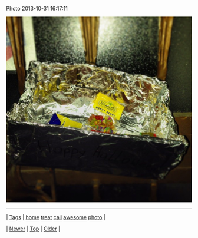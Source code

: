 <!--
title: Photo 2013-10-31 16
date: 2020-06-28T15:27:00.185Z
tags: home, treat, call, awesome, photo
-->


Photo 2013-10-31 16:17:11

![](65619890611-0.jpg)

<!--BOTTOM-POST-NAVIGATION-->
---

| [Tags](tags.md) | [home](tag-home.md) [treat](tag-treat.md) [call](tag-call.md) [awesome](tag-awesome.md) [photo](tag-photo.md) |

| [Newer](65619138648.md) | [Top](index.md) | [Older](65686350247.md) |